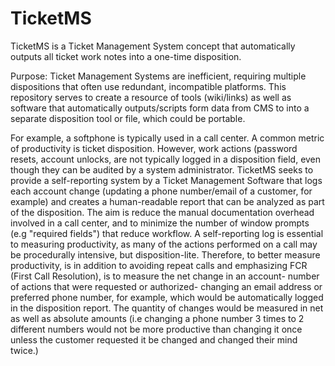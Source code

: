 # TicketMS
TicketMS is a Ticket Management System concept that automatically outputs all ticket work notes into a one-time disposition. 

Purpose: Ticket Management Systems are inefficient, requiring multiple dispositions that often use redundant, incompatible platforms. This repository serves to create a resource of tools (wiki/links) as well as software that automatically outputs/scripts form data from CMS to into a separate disposition tool or file, which could be portable. 


For example, a softphone is typically used in a call center. A common metric of productivity is ticket disposition. However, work actions (password resets, account unlocks, are not typically logged in a disposition field, even though they can be audited by a system administrator. TicketMS seeks to provide a self-reporting system by a Ticket Management Software that logs each account change (updating a phone number/email of a customer, for example) and creates a human-readable report that can be analyzed as part of the disposition. The aim is reduce the manual documentation overhead involved in a call center, and to minimize the number of window prompts (e.g "required fields") that reduce workflow. A self-reporting log is essential to measuring productivity, as many of the actions performed on a call may be procedurally intensive, but disposition-lite. Therefore, to better measure productivity, is in addition to avoiding repeat calls and emphasizing FCR (First Call Resolution), is to measure the net change in an account- number of actions that were requested or authorized- changing an email address or preferred phone number, for example, which would be automatically logged in the disposition report. The quantity of changes would be measured in net as well as absolute amounts (i.e changing a phone number 3 times to 2 different numbers would not be more productive than changing it once unless the customer requested it be changed and changed their mind twice.)
